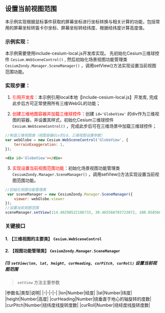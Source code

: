 ## 设置当前视图范围

本示例实现根据鼠标事件获取的屏幕坐标进行坐标转换与相关计算的功能，包括常用的屏幕坐标转笛卡尔坐标、屏幕坐标转经纬度、根据经纬度计算高度值。

### 示例实现：

本示例需要使用include-cesium-local.js开发库实现。
先初始化Cesium三维球控件 `Cesium.WebSceneControl()` , 然后初始化场景视图功能管理类 `CesiumZondy.Manager.SceneManager()` ，调用setView()方法实现设置当前视图范围功能。


### 实现步骤：

1. <font color=red>引用开发库</font>：本示例引用local本地【include-cesium-local.js】开发库, 完成此步后方可正常使用所有三维WebGL的功能；

2. <font color=red>创建三维地图容器并加载三维球控件</font>：创建 `id='GlobeView'` 的div作为三维视图的容器，并设置其样式，初始化Cesium三维球控件 `Cesium.WebSceneControl()` ，完成此步后可在三维场景中加载三维球控件；

``` Javascript
//构造三维视图类（视图容器div的id，三维视图设置参数）
var webGlobe = new Cesium.WebSceneControl('GlobeView', {
    terrainExaggeration: 1,
});
```

``` html
<div id='GlobeView'></div>
```

3. <font color=red>实现设置当前视图范围功能</font>：初始化场景视图功能管理类 `CesiumZondy.Manager.SceneManager()` ，调用setView()方法实现设置当前视图范围功能。

``` Javascript
//初始化视图功能管理类
 var sceneManager = new CesiumZondy.Manager.SceneManager({
    viewer: webGlobe.viewer
});
//设置当前视图范围
sceneManager.setView(114.40298522106733, 30.465568703723072, 100.85856618500283, -45.4940479913348135, -15, 0);
```


### 关键接口

#### 1. 【三维视图的主要类】 `Cesium.WebSceneControl`

#### 2. 【视图功能管理类】 `CesiumZondy.Manager.SceneManager`


##### (1) `setView(lon, lat, height, curHeading, curPitch, curRoll)` 设置当前视图范围

> `setView` 方法主要参数

|参数名|类型|说明|
|-|-|-|-|
|lon|Number|经度|
|lat|Number|纬度|
|height|Number|高度|
|curHeading|Number|绕垂直于地心的轴旋转的度数|
|curPitch|Number|绕纬度线旋转度数|
|curRoll|Number|绕经度线旋转度数|



